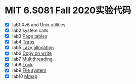 # MIT 6.S081 Fall 2020实验代码

- [x] lab1 Xv6 and Unix utilities
- [x] lab2 system calls
- [x] lab3 [Page tables](https://wmc1999.top/2021/02/22/6-s081-lab3-page-tables/)
- [x] lab4 [Traps](https://wmc1999.top/2021/02/25/6-s081-lab4-traps)
- [x] lab5 [Lazy allocation](https://wmc1999.top/2021/02/25/6-s081-lab5-lazy/)
- [x] lab6 [Copy on write](https://wmc1999.top/2021/02/27/6-s081-lab6-cow/)
- [x] lab7 [Multithreading](https://wmc1999.top/2021/02/28/6-s081-lab7-thread/)
- [x] lab8 [Lock](https://wmc1999.top/2021/03/01/6-s081-lab8-lock/)
- [x] lab9 [File system](https://wmc1999.top/2021/03/02/6-s081-lab9-fs/)
- [x] lab10 [Mmap](https://wmc1999.top/2021/03/03/6-s081-lab10-mmap/)
